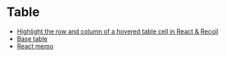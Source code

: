 # Table

- [Highlight the row and column of a hovered table cell in React & Recoil](https://ianobermiller.com/blog/highlight-table-row-column-react)
- [Base table](https://autodesk.github.io/react-base-table/examples/column-hovering)
- [React memo](https://react.dev/reference/react/memo)